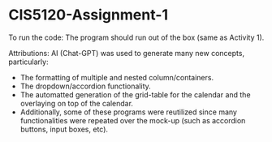 # CIS5120-Assignment-1

To run the code: The program should run out of the box (same as Activity 1).

Attributions: AI (Chat-GPT) was used to generate many new concepts, particularly:
- The formatting of multiple and nested column/containers.
- The dropdown/accordion functionality.
- The automatted generation of the grid-table for the calendar and the overlaying on top of the calendar.
- Additionally, some of these programs were reutilized since many functionalities were repeated over the mock-up (such as accordion buttons, input boxes, etc).
